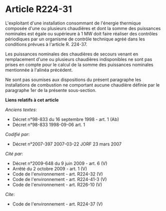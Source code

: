 # Article R224-31

L'exploitant d'une installation consommant de l'énergie thermique composée d'une ou plusieurs chaudières et dont la somme des
puissances nominales est égale ou supérieure à 1 MW doit faire réaliser des contrôles périodiques par un organisme de
contrôle technique agréé dans les conditions prévues à l'article R. 224-37.

Les puissances nominales des chaudières de secours venant en remplacement d'une ou plusieurs chaudières indisponibles ne sont
pas prises en compte pour le calcul de la somme des puissances nominales mentionnée à l'alinéa précédent.

Ne sont pas soumises aux dispositions du présent paragraphe les installations de combustion ne comportant aucune chaudière
définie par le paragraphe 1er de la présente sous-section.

**Liens relatifs à cet article**

_Anciens textes_:

  - Décret n°98-833 du 16 septembre 1998 - art. 1 (Ab)
  - Décret n°98-833 1998-09-06 art. 1

_Codifié par_:

  - Décret n°2007-397 2007-03-22 JORF 23 mars 2007

_Cité par_:

  - Décret n°2009-648 du 9 juin 2009 - art. 6 (V)
  - Arrêté du 2 octobre 2009 - art. 1 (V)
  - Code de l'environnement - art. R224-32 (V)
  - Code de l'environnement - art. R224-41-3 (V)
  - Code de l'environnement - art. R226-10 (V)

_Cite_:

  - Code de l'environnement - art. R224-37 (V)
